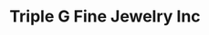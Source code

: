 ---
title: "Triple G Fine Jewelry Inc"
url: /port-chester/triple-g-fine-jewelry-inc/
shop: jewelry
---